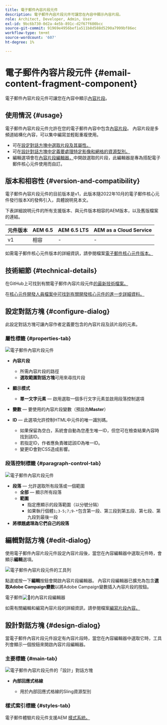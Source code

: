 ```yaml
---
title: 電子郵件內容片段元件
description: 電子郵件內容片段元件可讓您在內容中顯示內容片段。
role: Architect, Developer, Admin, User
exl-id: 9bc6b730-0d2a-4e5b-891c-d2f67f600bcc
source-git-commit: 91969e4956bef1a511b8d588d5290a7999bf86ec
workflow-type: tm+mt
source-wordcount: '607'
ht-degree: 1%

---
```



# 電子郵件內容片段元件 {#email-content-fragment-component}

電子郵件內容片段元件可讓您在內容中顯示[內容片段](https://experienceleague.adobe.com/docs/experience-manager-cloud-service/assets/content-fragments/content-fragments.html?lang=zh-Hant)。

## 使用情況 {#usage}

電子郵件內容片段元件允許在您的電子郵件內容中包含[內容片段](https://experienceleague.adobe.com/docs/experience-manager-cloud-service/assets/content-fragments/content-fragments.html?lang=zh-Hant)。 內容片段是多頻道結構化內容，可以集中編寫並輕鬆重複使用。

* 可在[設定對話方塊中選取片段及其屬性。](#configure-dialog)
* 可在[設計對話方塊中定義要處理特定影像和網格的資源型別。](#design-dialog)
* 編輯選項會在[內容片段編輯器，](#edit-dialog)中開啟選取的片段，此編輯器是專為搭配電子郵件核心元件使用而自訂。

## 版本和相容性 {#version-and-compatibility}

電子郵件內容片段元件的目前版本是v1，此版本隨2022年10月的電子郵件核心元件發行版本X的發佈引入，具體說明見本文。

下表詳細說明元件的所有支援版本、與元件版本相容的AEM版本，以及舊版檔案的連結。

| 元件版本 | AEM 6.5 | AEM 6.5 LTS | AEM as a Cloud Service  |
|---|---|---|---|
| v1 | 相容 | - | - |

如需電子郵件核心元件版本的詳細資訊，請參閱檔案[電子郵件核心元件版本。](/help/email/versions.md)

## 技術細節 {#technical-details}

在GitHub上可找到有關電子郵件內容片段元件[的最新技術檔案。](https://adobe.com/go/aem_cmp_tech_email_cf_v1)

在[核心元件開發人員檔案中可找到有關開發核心元件的進一步詳細資料。](/help/developing/overview.md)

## 設定對話方塊 {#configure-dialog}

此設定對話方塊可讓內容作者定義要包含的內容片段及該片段的元素。

### 屬性標籤 {#properties-tab}

![電子郵件內容片段元件](/help/email/assets/email-content-fragment-edit-properties.png)

* **內容片段**

   * 所需內容片段的路徑
   * **選取範圍對話方塊**&#x200B;可用來尋找片段

* **顯示模式**
   * **單一文字元素** — 啟用選取一個多行文字元素並啟用段落控制選項
* **變數** — 要使用的內容片段變數（預設為&#x200B;**Master**）

* **ID** — 此選項允許控制HTML中元件的唯一識別碼。
   * 如果保留為空白，系統會自動為您產生唯一ID，但您可在檢查結果內容時找到該ID。
   * 若指定ID，作者應負責確認該ID為唯一ID。
   * 變更ID會對CSS造成影響。

### 段落控制標籤 {#paragraph-control-tab}

![電子郵件內容片段元件](/help/assets/content-fragment-edit-paragraph.png)

* **段落** — 允許選取所有段落或一個範圍
   * **全部** — 顯示所有段落
   * **範圍**
      * 指定應顯示的段落範圍（以分號分隔）
      * 如果執行個體`1;3-5;7;9-*`包含第一段、第三段到第五段、第七段、第九段到最後一段
* **將標題處理為它們自己的段落**

## 編輯對話方塊 {#edit-dialog}

使用電子郵件內容片段元件設定內容片段後，當您在內容編輯器中選取元件時，會顯示&#x200B;**編輯**&#x200B;選項。

![電子郵件內容片段元件](/help/email/assets/email-content-fragment-edit-toolbar.png)的工具列

點選或按一下&#x200B;**編輯**&#x200B;按鈕會開啟內容片段編輯器。 內容片段編輯器已擴充為包含&#x200B;**選取Adobe Campaign變數**&#x200B;以將Adobe Campaign變數插入內容片段的按鈕。

電子郵件![&#128279;](/help/email/assets/email-content-fragment-editor.png)的內容片段編輯器

如需有關編輯和編寫內容片段的詳細資訊，請參閱檔案[編寫片段內容。](https://experienceleague.adobe.com/docs/experience-manager-cloud-service/content/assets/content-fragments/content-fragments-variations.html?lang=zh-Hant)

## 設計對話方塊 {#design-dialog}

當電子郵件內容片段元件設定有內容片段時，當您在內容編輯器中選取它時，工具列會顯示一個按鈕來開啟內容片段編輯器。


### 主要標籤 {#main-tab}

![電子郵件內容片段元件](/help/email/assets/email-content-fragment-design.png)的「設計」對話方塊

* **內部回應式格線**

   * 用於內部回應式格線的Sling資源型別

### 樣式索引標籤 {#styles-tab}

電子郵件體驗片段元件支援AEM [樣式系統。](/help/get-started/authoring.md#component-styling)
